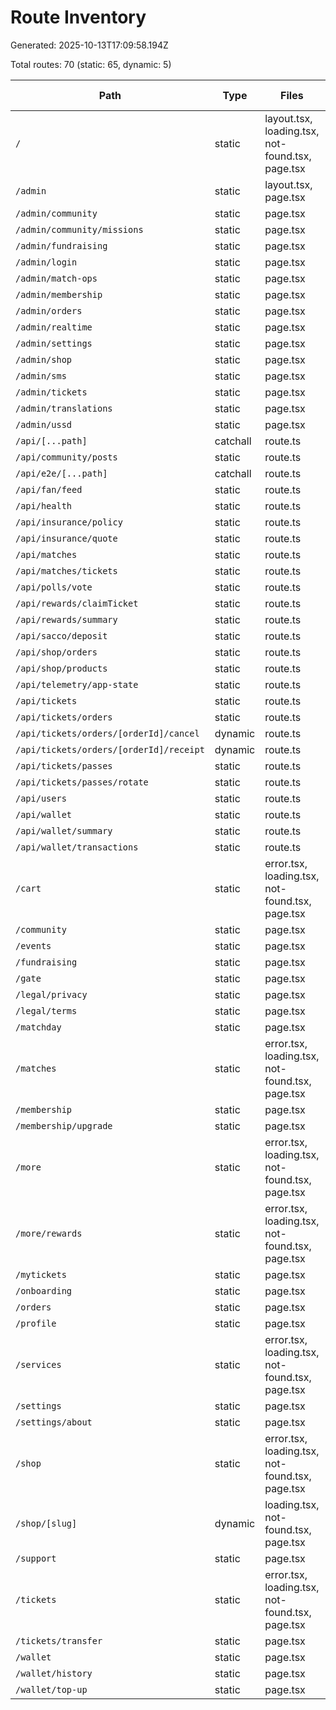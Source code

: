 # Route Inventory

Generated: 2025-10-13T17:09:58.194Z

Total routes: 70 (static: 65, dynamic: 5)

| Path | Type | Files | not-found | error | loading |
| --- | --- | --- | --- | --- | --- |
| `/` | static | layout.tsx, loading.tsx, not-found.tsx, page.tsx | ✅ | ⚠️ | ✅ |
| `/admin` | static | layout.tsx, page.tsx | ⚠️ | ⚠️ | ⚠️ |
| `/admin/community` | static | page.tsx | ⚠️ | ⚠️ | ⚠️ |
| `/admin/community/missions` | static | page.tsx | ⚠️ | ⚠️ | ⚠️ |
| `/admin/fundraising` | static | page.tsx | ⚠️ | ⚠️ | ⚠️ |
| `/admin/login` | static | page.tsx | ⚠️ | ⚠️ | ⚠️ |
| `/admin/match-ops` | static | page.tsx | ⚠️ | ⚠️ | ⚠️ |
| `/admin/membership` | static | page.tsx | ⚠️ | ⚠️ | ⚠️ |
| `/admin/orders` | static | page.tsx | ⚠️ | ⚠️ | ⚠️ |
| `/admin/realtime` | static | page.tsx | ⚠️ | ⚠️ | ⚠️ |
| `/admin/settings` | static | page.tsx | ⚠️ | ⚠️ | ⚠️ |
| `/admin/shop` | static | page.tsx | ⚠️ | ⚠️ | ⚠️ |
| `/admin/sms` | static | page.tsx | ⚠️ | ⚠️ | ⚠️ |
| `/admin/tickets` | static | page.tsx | ⚠️ | ⚠️ | ⚠️ |
| `/admin/translations` | static | page.tsx | ⚠️ | ⚠️ | ⚠️ |
| `/admin/ussd` | static | page.tsx | ⚠️ | ⚠️ | ⚠️ |
| `/api/[...path]` | catchall | route.ts | ⚠️ | ⚠️ | ⚠️ |
| `/api/community/posts` | static | route.ts | ⚠️ | ⚠️ | ⚠️ |
| `/api/e2e/[...path]` | catchall | route.ts | ⚠️ | ⚠️ | ⚠️ |
| `/api/fan/feed` | static | route.ts | ⚠️ | ⚠️ | ⚠️ |
| `/api/health` | static | route.ts | ⚠️ | ⚠️ | ⚠️ |
| `/api/insurance/policy` | static | route.ts | ⚠️ | ⚠️ | ⚠️ |
| `/api/insurance/quote` | static | route.ts | ⚠️ | ⚠️ | ⚠️ |
| `/api/matches` | static | route.ts | ⚠️ | ⚠️ | ⚠️ |
| `/api/matches/tickets` | static | route.ts | ⚠️ | ⚠️ | ⚠️ |
| `/api/polls/vote` | static | route.ts | ⚠️ | ⚠️ | ⚠️ |
| `/api/rewards/claimTicket` | static | route.ts | ⚠️ | ⚠️ | ⚠️ |
| `/api/rewards/summary` | static | route.ts | ⚠️ | ⚠️ | ⚠️ |
| `/api/sacco/deposit` | static | route.ts | ⚠️ | ⚠️ | ⚠️ |
| `/api/shop/orders` | static | route.ts | ⚠️ | ⚠️ | ⚠️ |
| `/api/shop/products` | static | route.ts | ⚠️ | ⚠️ | ⚠️ |
| `/api/telemetry/app-state` | static | route.ts | ⚠️ | ⚠️ | ⚠️ |
| `/api/tickets` | static | route.ts | ⚠️ | ⚠️ | ⚠️ |
| `/api/tickets/orders` | static | route.ts | ⚠️ | ⚠️ | ⚠️ |
| `/api/tickets/orders/[orderId]/cancel` | dynamic | route.ts | ⚠️ | ⚠️ | ⚠️ |
| `/api/tickets/orders/[orderId]/receipt` | dynamic | route.ts | ⚠️ | ⚠️ | ⚠️ |
| `/api/tickets/passes` | static | route.ts | ⚠️ | ⚠️ | ⚠️ |
| `/api/tickets/passes/rotate` | static | route.ts | ⚠️ | ⚠️ | ⚠️ |
| `/api/users` | static | route.ts | ⚠️ | ⚠️ | ⚠️ |
| `/api/wallet` | static | route.ts | ⚠️ | ⚠️ | ⚠️ |
| `/api/wallet/summary` | static | route.ts | ⚠️ | ⚠️ | ⚠️ |
| `/api/wallet/transactions` | static | route.ts | ⚠️ | ⚠️ | ⚠️ |
| `/cart` | static | error.tsx, loading.tsx, not-found.tsx, page.tsx | ✅ | ✅ | ✅ |
| `/community` | static | page.tsx | ⚠️ | ⚠️ | ⚠️ |
| `/events` | static | page.tsx | ⚠️ | ⚠️ | ⚠️ |
| `/fundraising` | static | page.tsx | ⚠️ | ⚠️ | ⚠️ |
| `/gate` | static | page.tsx | ⚠️ | ⚠️ | ⚠️ |
| `/legal/privacy` | static | page.tsx | ⚠️ | ⚠️ | ⚠️ |
| `/legal/terms` | static | page.tsx | ⚠️ | ⚠️ | ⚠️ |
| `/matchday` | static | page.tsx | ⚠️ | ⚠️ | ⚠️ |
| `/matches` | static | error.tsx, loading.tsx, not-found.tsx, page.tsx | ✅ | ✅ | ✅ |
| `/membership` | static | page.tsx | ⚠️ | ⚠️ | ⚠️ |
| `/membership/upgrade` | static | page.tsx | ⚠️ | ⚠️ | ⚠️ |
| `/more` | static | error.tsx, loading.tsx, not-found.tsx, page.tsx | ✅ | ✅ | ✅ |
| `/more/rewards` | static | error.tsx, loading.tsx, not-found.tsx, page.tsx | ✅ | ✅ | ✅ |
| `/mytickets` | static | page.tsx | ⚠️ | ⚠️ | ⚠️ |
| `/onboarding` | static | page.tsx | ⚠️ | ⚠️ | ⚠️ |
| `/orders` | static | page.tsx | ⚠️ | ⚠️ | ⚠️ |
| `/profile` | static | page.tsx | ⚠️ | ⚠️ | ⚠️ |
| `/services` | static | error.tsx, loading.tsx, not-found.tsx, page.tsx | ✅ | ✅ | ✅ |
| `/settings` | static | page.tsx | ⚠️ | ⚠️ | ⚠️ |
| `/settings/about` | static | page.tsx | ⚠️ | ⚠️ | ⚠️ |
| `/shop` | static | error.tsx, loading.tsx, not-found.tsx, page.tsx | ✅ | ✅ | ✅ |
| `/shop/[slug]` | dynamic | loading.tsx, not-found.tsx, page.tsx | ✅ | ⚠️ | ✅ |
| `/support` | static | page.tsx | ⚠️ | ⚠️ | ⚠️ |
| `/tickets` | static | error.tsx, loading.tsx, not-found.tsx, page.tsx | ✅ | ✅ | ✅ |
| `/tickets/transfer` | static | page.tsx | ⚠️ | ⚠️ | ⚠️ |
| `/wallet` | static | page.tsx | ⚠️ | ⚠️ | ⚠️ |
| `/wallet/history` | static | page.tsx | ⚠️ | ⚠️ | ⚠️ |
| `/wallet/top-up` | static | page.tsx | ⚠️ | ⚠️ | ⚠️ |
